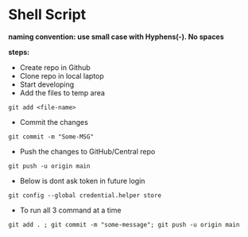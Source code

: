 # Shell Script

**naming convention: use small case with Hyphens(-). No spaces**

**steps:**
* Create repo in Github
* Clone repo in local laptop
* Start developing
* Add the files to temp area
```
git add <file-name>
```

* Commit the changes
```
git commit -m "Some-MSG"
```

* Push the changes to GitHub/Central repo
```
git push -u origin main
```
* Below is dont ask token in future login
```
git config --global credential.helper store
```

* To run all 3 command at a time
```
git add . ; git commit -m "some-message"; git push -u origin main
```




































